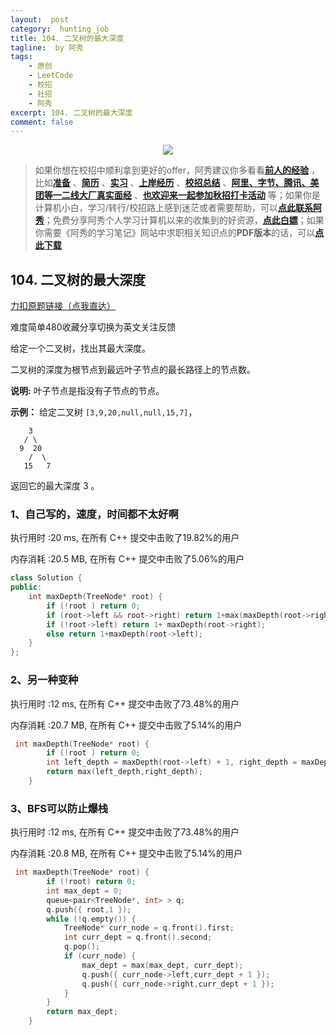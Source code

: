 ```yaml
---
layout:  post
category:  hunting_job
title: 104. 二叉树的最大深度
tagline:  by 阿秀
tags:
    - 原创
    - LeetCode
    - 校招
    - 社招
    - 阿秀
excerpt: 104. 二叉树的最大深度
comment: false
---
```






<div align="center">
  <a href="/notes/05-xiustar/01-xiustar_reading_guide/01-introduce.html#阿秀组建了一个校招学习圈子">
      <img src="https://axiu-image-bed.oss-cn-shanghai.aliyuncs.com/img/202302042310919.png">
  </a></div>



> 如果你想在校招中顺利拿到更好的offer，阿秀建议你多看看<font style="font-weight:bold; color:#4169E1;text-decoration:underline;">[前人的经验](/notes/05-xiustar/01-xiustar_reading_guide/01-introduce.md)</font> ，比如<font style="font-weight:bold; color:#4169E1;text-decoration:underline;">[准备](/notes/05-xiustar/02-campus_prepare/02-01-校招重要时间点科普.md)</font> 、<font style="font-weight:bold; color:#4169E1;text-decoration:underline;">[简历](/notes/05-xiustar/03-resume/01-00-简历开篇词.md)</font> 、<font style="font-weight:bold; color:#4169E1;text-decoration:underline;">[实习](/notes/05-xiustar/04-school_practice/20220320-从公司角度来看，为什么要招实习生.md)</font> 、<font style="font-weight:bold; color:#4169E1;text-decoration:underline;">[上岸经历](/notes/05-xiustar/09-question_answer/20220817.md)</font> 、<font style="font-weight:bold; color:#4169E1;text-decoration:underline;">[校招总结](/notes/05-xiustar/05-campus_recruitment/2020-12-16-双非渣硕的秋招之路总结（已拿抖音研发岗SP）.md)</font> 、<font style="font-weight:bold; color:#4169E1;text-decoration:underline;">[阿里、字节、腾讯、美团等一二线大厂真实面经](/notes/07-resources/01-free/04-schoolSchample.md)</font> 、<font style="font-weight:bold; color:#4169E1;text-decoration:underline;">[也欢迎来一起参加秋招打卡活动](/notes/05-xiustar/01-xiustar_reading_guide/01-introduce.html#阿秀组建了一个校招学习圈子)</font> 等；如果你是计算机小白，学习/转行/校招路上感到迷茫或者需要帮助，可以<font style="font-weight:bold; color:#4169E1;text-decoration:underline;">[点此联系阿秀](/notes/08-other/02-question.md#_4、阿秀-如何才能联系到你)</font>；免费分享阿秀个人学习计算机以来的收集到的好资源，<font style="font-weight:bold; color:#4169E1;text-decoration:underline;">[点此白嫖](/notes/07-resources/01-free/01-introduce.md)</font>；如果你需要《阿秀的学习笔记》网站中求职相关知识点的**PDF版本**的话，可以<font style="font-weight:bold; color:#4169E1;text-decoration:underline;">[点此下载](/notes/08-other/02-question.md#_5、如何下载阿秀的学习笔记内容pdf版本)</font> 





## 104. 二叉树的最大深度

[力扣原题链接（点我直达）](https://leetcode-cn.com/problems/maximum-depth-of-binary-tree/)

难度简单480收藏分享切换为英文关注反馈

给定一个二叉树，找出其最大深度。

二叉树的深度为根节点到最远叶子节点的最长路径上的节点数。

**说明:** 叶子节点是指没有子节点的节点。

**示例：**
给定二叉树 `[3,9,20,null,null,15,7]`，

```
    3
   / \
  9  20
    /  \
   15   7
```

返回它的最大深度 3 。



### 1、自己写的，速度，时间都不太好啊

执行用时 :20 ms, 在所有 C++ 提交中击败了19.82%的用户

内存消耗 :20.5 MB, 在所有 C++ 提交中击败了5.06%的用户



~~~c++
class Solution {
public:
    int maxDepth(TreeNode* root) {
		if (!root ) return 0;
		if (root->left && root->right) return 1+max(maxDepth(root->right),maxDepth(root->left));
		if (!root->left) return 1+ maxDepth(root->right);
		else return 1+maxDepth(root->left);
    }
};
~~~





### 2、另一种变种

执行用时 :12 ms, 在所有 C++ 提交中击败了73.48%的用户

内存消耗 :20.7 MB, 在所有 C++ 提交中击败了5.14%的用户



~~~C++
 int maxDepth(TreeNode* root) {
		if (!root ) return 0;
		int left_depth = maxDepth(root->left) + 1, right_depth = maxDepth(root->right) +1;
		return max(left_depth,right_depth);
    }
~~~





### 3、BFS可以防止爆栈

执行用时 :12 ms, 在所有 C++ 提交中击败了73.48%的用户

内存消耗 :20.8 MB, 在所有 C++ 提交中击败了5.14%的用户

~~~C++
 int maxDepth(TreeNode* root) {
		if (!root) return 0;
		int max_dept = 0;
		queue<pair<TreeNode*, int> > q;
		q.push({ root,1 });
		while (!q.empty()) {
			TreeNode* curr_node = q.front().first;
			int curr_dept = q.front().second;
			q.pop();
			if (curr_node) {
				max_dept = max(max_dept, curr_dept);
				q.push({ curr_node->left,curr_dept + 1 });
				q.push({ curr_node->right,curr_dept + 1 });
			}
		}
		return max_dept;
    }
~~~

<p id="二叉树的最小深度"></p>

